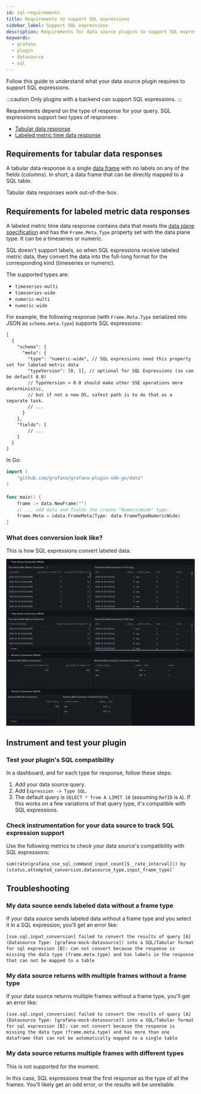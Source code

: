 ```yaml
---
id: sql-requirements
title: Requirements to support SQL expressions
sidebar_label: Support SQL expressions
description: Requirements for data source plugins to support SQL expressions.
keywords:
  - grafana
  - plugin
  - datasource
  - sql
---
```


Follow this guide to understand what your data source plugin requires to support SQL expressions.

:::caution
Only plugins with a backend can support SQL expressions.
:::

Requirements depend on the type of response for your query. SQL expressions support two types of responses:

- [Tabular data response](#requirements-for-tabular-data-responses) 
- [Labeled metric time data response](#requirements-for-labeled-metric-time-data-responses) 

## Requirements for tabular data responses

A tabular data response is a single [data frame](../../key-concepts/data-frames) with no labels on any of the fields (columns). In short, a data frame that can be directly mapped to a SQL table.

Tabular data responses work out-of-the-box.

## Requirements for labeled metric data responses

A labeled metric time data response contains data that meets the [data plane specification](https://grafana.com/developers/dataplane) and has the `Frame.Meta.Type` property set with the data plane type. It can be a timeseries or numeric. 

SQL doesn't support labels, so when SQL expressions receive labeled metric data, they convert the data into the full-long format for the corresponding kind (timeseries or numeric). 

The supported types are:

- `timeseries-multi`
- `timeseries-wide`
- `numeric-multi`
- `numeric-wide`

For example, the following response (with `Frame.Meta.Type` serialized into JSON as `schema.meta.type`) supports SQL expressions:

```jsonc
[
  {
    "schema": {
      "meta": {
        "type": "numeric-wide", // SQL expressions need this property set for labeled metric data
        "typeVersion": [0, 1], // optional for SQL Expressions (so can be default 0.0)
        // TypeVersion > 0.0 should make other SSE operations more deterministic,
        // but if not a new DS, safest path is to do that as a separate task.
        // ...
      }
    },
    "fields": [
        // ...
    ]
  }
]
```

In Go:

```go
import (
    "github.com/grafana/grafana-plugin-sdk-go/data"
)

func main() {
    frame := data.NewFrame("")
    // ... add data and fields the create "NumericWide" type.
    frame.Meta = &data.FrameMeta{Type: data.FrameTypeNumericWide}
}
```

### What does conversion look like?

This is how SQL expressions convert labeled data:

![SQL conversion](./images/sql-conversion.png)

## Instrument and test your plugin

### Test your plugin's SQL compatibility

In a dashboard, and for each type for response, follow these steps:

1. Add your data source query.
1. Add `Expression -> Type SQL`.
1. The default query is `SELECT * from A LIMIT 10` (assuming `RefID` is `A`). If this works on a few variations of that query type, it's compatible with SQL expressions.

### Check instrumentation for your data source to track SQL expression support

Use the following metrics to check your data source's compatibility with SQL expressions:

```
sum(rate(grafana_sse_sql_command_input_count[$__rate_interval])) by (status,attempted_conversion,datasource_type,input_frame_type)`
```

## Troubleshooting

### My data source sends labeled data without a frame type 

If your data source sends labeled data without a frame type and you select it in a SQL expression, you'll get an error like:

```
[sse.sql.input_conversion] failed to convert the results of query [A] (Datasource Type: [grafana-mock-datasource]) into a SQL/Tabular format for sql expression [B]: can not convert because the response is missing the data type (frame.meta.type) and has labels in the response that can not be mapped to a table
```

### My data source returns with multiple frames without a frame type

If your data source returns multiple frames without a frame type, you'll get an error like:

```
[sse.sql.input_conversion] failed to convert the results of query [A] (Datasource Type: [grafana-mock-datasource]) into a SQL/Tabular format for sql expression [B]: can not convert because the response is missing the data type (frame.meta.type) and has more than one dataframe that can not be automatically mapped to a single table
```

### My data source returns multiple frames with different types

This is not supported for the moment. 

In this case, SQL expressions treat the first response as the type of all the frames. You'll likely get an odd error, or the results will be unreliable.

